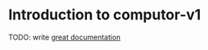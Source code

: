 # Introduction to computor-v1

TODO: write [great documentation](http://jacobian.org/writing/what-to-write/)
